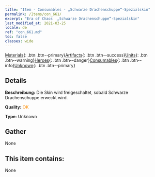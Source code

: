 ```yaml
---
title: "Item - Consumables - „Schwarze Drachenschuppe“-Spezialskin"
permalink: /Items/con_661/
excerpt: "Era of Chaos  „Schwarze Drachenschuppe“-Spezialskin"
last_modified_at: 2021-03-25
locale: de
ref: "con_661.md"
toc: false
classes: wide
---
```

 [Materials](/de/Items/){: .btn .btn--primary}[Artifacts](/de/Items/Artifacts/){: .btn .btn--success}[Units](/de/Items/Units/){: .btn .btn--warning}[Heroes](/de/Items/Heroes/){: .btn .btn--danger}[Consumables](/de/Items/Consumables/){: .btn .btn--info}[Unknown](/de/Items/Unknown/){: .btn .btn--primary}

## Details
 **Beschreibung:** Die Skin wird freigeschaltet, sobald Schwarze Drachenschuppe erweckt wird.

 **Quality:** <span style="color: #FF8C00">OK</span>

 **Type:** Unknown

## Gather

  None

## This item contains:

  None

